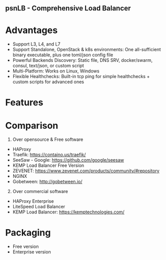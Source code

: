 psnLB - Comprehensive Load Balancer
---

# Advantages
- Support L3, L4, and L7
- Support Standalone, OpenStack & k8s environments: One all-sufficient binary executable, plus one toml/json config file
- Powerful Backends Discovery: Static file, DNS SRV, docker/swarm, consul, text/json, or custom script
- Multi-Platform: Works on Linux, Windows
- Flexible Healthchecks: Built-in tcp ping for simple healthchecks + custom scripts for advanced ones

# Features

# Comparison
1. Over opensource & Free software
- HAProxy
- Traefik: https://containo.us/traefik/
- SeeSaw - Google: https://github.com/google/seesaw
- KEMP Load Balancer Free Version
- ZEVENET: https://www.zevenet.com/products/community/#repository
- NGINX
- Gobetween: http://gobetween.io/

2. Over commercial software
- HAProxy Enterprise
- LiteSpeed Load Balancer
- KEMP Load Balancer: https://kemptechnologies.com/

# Packaging
- Free version
- Enterprise version
